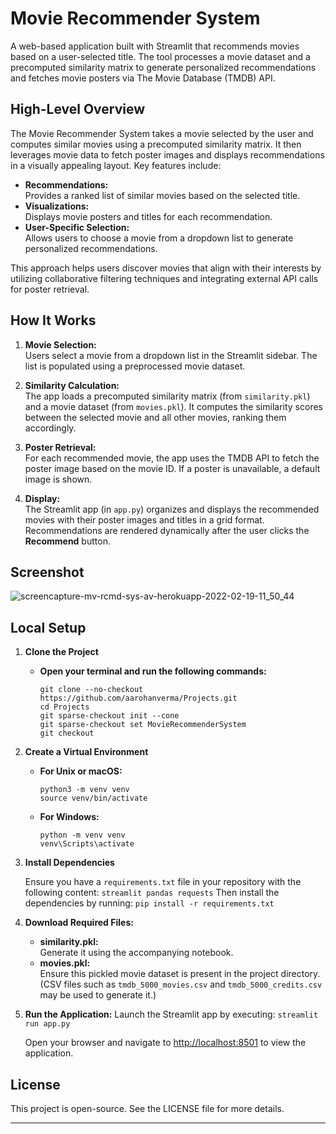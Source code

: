# Movie Recommender System

A web-based application built with Streamlit that recommends movies based on a user-selected title. The tool processes a movie dataset and a precomputed similarity matrix to generate personalized recommendations and fetches movie posters via The Movie Database (TMDB) API.

## High-Level Overview

The Movie Recommender System takes a movie selected by the user and computes similar movies using a precomputed similarity matrix. It then leverages movie data to fetch poster images and displays recommendations in a visually appealing layout. Key features include:
- **Recommendations:**  
  Provides a ranked list of similar movies based on the selected title.
- **Visualizations:**  
  Displays movie posters and titles for each recommendation.
- **User-Specific Selection:**  
  Allows users to choose a movie from a dropdown list to generate personalized recommendations.

This approach helps users discover movies that align with their interests by utilizing collaborative filtering techniques and integrating external API calls for poster retrieval.

## How It Works

1. **Movie Selection:**  
   Users select a movie from a dropdown list in the Streamlit sidebar. The list is populated using a preprocessed movie dataset.

2. **Similarity Calculation:**  
   The app loads a precomputed similarity matrix (from `similarity.pkl`) and a movie dataset (from `movies.pkl`). It computes the similarity scores between the selected movie and all other movies, ranking them accordingly.

3. **Poster Retrieval:**  
   For each recommended movie, the app uses the TMDB API to fetch the poster image based on the movie ID. If a poster is unavailable, a default image is shown.

4. **Display:**  
   The Streamlit app (in `app.py`) organizes and displays the recommended movies with their poster images and titles in a grid format. Recommendations are rendered dynamically after the user clicks the **Recommend** button.

## Screenshot

![screencapture-mv-rcmd-sys-av-herokuapp-2022-02-19-11_50_44](https://user-images.githubusercontent.com/97247457/154789237-66001247-fc17-4987-b03b-8856e1188c94.png)

## Local Setup

1. **Clone the Project**

   - **Open your terminal and run the following commands:**

        ```
        git clone --no-checkout https://github.com/aarohanverma/Projects.git
        cd Projects
        git sparse-checkout init --cone
        git sparse-checkout set MovieRecommenderSystem
        git checkout
        ```

2. **Create a Virtual Environment**

   - **For Unix or macOS:**
        ```
        python3 -m venv venv
        source venv/bin/activate
        ``` 
   - **For Windows:**
        ```
        python -m venv venv
        venv\Scripts\activate
        ```

3. **Install Dependencies**

    Ensure you have a `requirements.txt` file in your repository with the following content:
        ```
        streamlit
        pandas
        requests
        ```
    Then install the dependencies by running:
        ```
        pip install -r requirements.txt
        ```

4. **Download Required Files:**
    - **similarity.pkl:**  
        Generate it using the accompanying notebook.
    - **movies.pkl:**  
        Ensure this pickled movie dataset is present in the project directory. (CSV files such as `tmdb_5000_movies.csv` and `tmdb_5000_credits.csv` may be used to generate it.)

5. **Run the Application:**
   Launch the Streamlit app by executing:
        ```
        streamlit run app.py
        ```

   Open your browser and navigate to [http://localhost:8501](http://localhost:8501) to view the application.

## License

This project is open-source. See the LICENSE file for more details.

---
